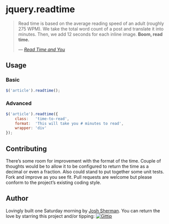 # jquery.readtime

> Read time is based on the average reading speed of an adult (roughly 275
> WPM). We take the total word count of a post and translate it into minutes.
> Then, we add 12 seconds for each inline image. **Boom, read time.**
>
> &mdash; <cite>[Read Time and You][MediumReadTime]</cite>

## Usage

### Basic

```javascript
$('article').readtime();
```

### Advanced

```javascript
$('article').readtime({
    class:   'time-to-read',
    format:  'This will take you # minutes to read',
    wrapper: 'div'
});
```

## Contributing

There’s some room for improvement with the format of the time. Couple of
thoughts would be to allow it to be configured to return the time as a decimal
or even a fraction. Also could stand to put together some unit tests. Fork and
improve as you see fit. Pull requests are welcome but please conform to the
project’s existing coding style.

## Author

Lovingly built one Saturday morning by [Josh Sherman][joshtronic]. You can
return the love by starring this project and/or tipping:
[![Gittip](http://img.shields.io/gittip/joshtronic.svg?style=flat)][gittip]

[MediumReadTime]: https://medium.com/the-story/read-time-and-you-bc2048ab620c
[joshtronic]:     http://joshtronic.com
[gittip]:         https://www.gittip.com/joshtronic/
